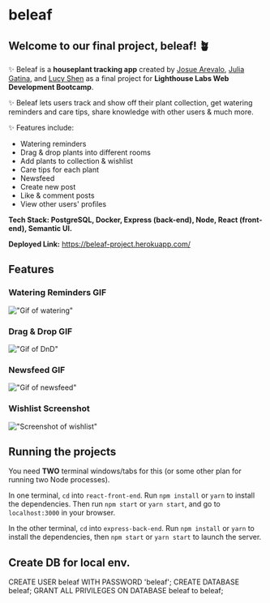 # beleaf 

## Welcome to our final project, beleaf! 🪴

✨ Beleaf is a **houseplant tracking app** created by [Josue Arevalo](https://github.com/josuevalo), [Julia Gatina](https://github.com/julia-gatina), and [Lucy Shen](https://github.com/lucyshen7) as a final project for **Lighthouse Labs Web Development Bootcamp**.  

✨ Beleaf lets users track and show off their plant collection, get watering reminders and care tips, share knowledge with other users & much more.

✨ Features include:
* Watering reminders
* Drag & drop plants into different rooms
* Add plants to collection & wishlist
* Care tips for each plant
* Newsfeed
* Create new post
* Like & comment posts
* View other users' profiles

**Tech Stack: PostgreSQL, Docker, Express (back-end), Node, React (front-end), Semantic UI.**

**Deployed Link:** https://beleaf-project.herokuapp.com/

## Features

### Watering Reminders GIF

!["Gif of watering"](/docs/watering.gif)

### Drag & Drop GIF

!["Gif of DnD"](/docs/dnd_view_plant.gif)

### Newsfeed GIF

!["Gif of newsfeed"](/docs/likes_comments.gif)

### Wishlist Screenshot

!["Screenshot of wishlist"](/docs/wishlist.png)



## Running the projects

You need **TWO** terminal windows/tabs for this (or some other plan for running two Node processes).

In one terminal, `cd` into `react-front-end`. Run `npm install` or `yarn` to install the dependencies. Then run `npm start` or `yarn start`, and go to `localhost:3000` in your browser.

In the other terminal, `cd` into `express-back-end`. Run `npm install` or `yarn` to install the dependencies, then `npm start` or `yarn start` to launch the server.


## Create DB for local env.
CREATE USER beleaf WITH PASSWORD 'beleaf';
CREATE DATABASE beleaf;
GRANT ALL PRIVILEGES ON DATABASE beleaf to beleaf;
